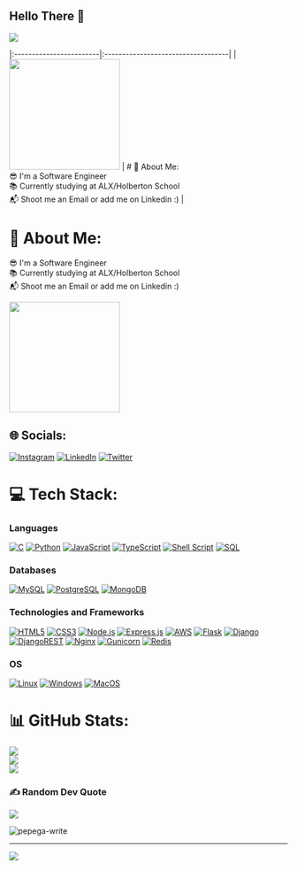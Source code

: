 ## Hello There 👋

![](https://readme-typing-svg.herokuapp.com?font=Fira+Code&amp;pause=1100&amp;width=500&amp;lines=I'm+Nnaemeka+Daniel+John.;I'm+a+Backend+Developer;)

|:------------------------|:-----------------------------------|
| <img src="https://github.com/dukeofhazardz/dukeofhazardz/assets/113605239/b9eb0834-871b-4d61-8408-90e1bfe6dc93" width="200" height="200"> | # 💫 About Me: <br> 😎 I'm a Software Engineer <br> 📚 Currently studying at ALX/Holberton School <br> 📬 Shoot me an Email or add me on Linkedin :) |


# 💫 About Me:
😎 I'm a Software Engineer<br>
📚 Currently studying at ALX/Holberton School<br>
📬 Shoot me an Email or add me on Linkedin :)<br>

<img src="https://github.com/dukeofhazardz/dukeofhazardz/assets/113605239/b9eb0834-871b-4d61-8408-90e1bfe6dc93" width="200" height="200">

## 🌐 Socials:
[![Instagram](https://img.shields.io/badge/Instagram-%23E4405F.svg?logo=Instagram&logoColor=white)](https://instagram.com/nnaemekaxjohn)
[![LinkedIn](https://img.shields.io/badge/LinkedIn-%230077B5.svg?logo=linkedin&logoColor=white)](https://linkedin.com/in/nnaemekaxjohn)
[![Twitter](https://img.shields.io/badge/Twitter-%231DA1F2.svg?logo=Twitter&logoColor=white)](https://twitter.com/nnaemekaxjohn) 

# 💻 Tech Stack:
### Languages
[![C](https://img.shields.io/badge/c-%2300599C.svg?style=for-the-badge&logo=c&logoColor=white)](https://github.com/dukeofhazardz)
[![Python](https://img.shields.io/badge/python-3670A0?style=for-the-badge&logo=python&logoColor=ffdd54)](https://github.com/dukeofhazardz)
[![JavaScript](https://img.shields.io/badge/javascript-%23323330.svg?style=for-the-badge&logo=javascript&logoColor=%23F7DF1E)](https://github.com/dukeofhazardz)
[![TypeScript](https://img.shields.io/badge/typescript-black?style=for-the-badge&logo=typescript&logoColor=blue)](https://github.com/dukeofhazardz)
[![Shell Script](https://img.shields.io/badge/shell_script-%23121011.svg?style=for-the-badge&logo=gnu-bash&logoColor=white)](https://github.com/dukeofhazardz)
[![SQL](https://img.shields.io/badge/sql-black?style=for-the-badge&logo=mysql)](https://github.com/dukeofhazardz)

### Databases
[![MySQL](https://img.shields.io/badge/mysql-black?style=for-the-badge&logo=mysql&logoColor=blue)](https://github.com/dukeofhazardz)
[![PostgreSQL](https://img.shields.io/badge/postgresql-black?style=for-the-badge&logo=postgresql&logoColor=blue)](https://github.com/dukeofhazardz)
[![MongoDB](https://img.shields.io/badge/mongodb-black?style=for-the-badge&logo=mongodb&logoColor=green)](https://github.com/dukeofhazardz)


### Technologies and Frameworks
[![HTML5](https://img.shields.io/badge/html5-%23E34F26.svg?style=for-the-badge&logo=html5&logoColor=white)](https://github.com/dukeofhazardz)
[![CSS3](https://img.shields.io/badge/css3-%231572B6.svg?style=for-the-badge&logo=css3&logoColor=white)](https://github.com/dukeofhazardz)
[![Node.js](https://img.shields.io/badge/node.js-black?style=for-the-badge&logo=node.js&logoColor=green)](https://github.com/dukeofhazardz)
[![Express.js](https://img.shields.io/badge/express.js-black?style=for-the-badge&logo=express.js&logoColor=blue)](https://github.com/dukeofhazardz)
[![AWS](https://img.shields.io/badge/AWS-%23FF9900.svg?style=for-the-badge&logo=amazon-aws&logoColor=white)](https://github.com/dukeofhazardz)
[![Flask](https://img.shields.io/badge/flask-black?style=for-the-badge&logo=flask&color=black)](https://github.com/dukeofhazardz)
[![Django](https://img.shields.io/badge/django-%23092E20.svg?style=for-the-badge&logo=django&logoColor=white)](https://github.com/dukeofhazardz)
[![DjangoREST](https://img.shields.io/badge/DJANGO-REST-ff1709?style=for-the-badge&logo=django&logoColor=white&color=ff1709&labelColor=gray)](https://github.com/dukeofhazardz)
[![Nginx](https://img.shields.io/badge/nginx-black?style=for-the-badge&logo=nginx&color=black)](https://github.com/dukeofhazardz)
[![Gunicorn](https://img.shields.io/badge/gunicorn-black?style=for-the-badge&logo=gunicorn&color=black)](https://github.com/dukeofhazardz)
[![Redis](https://img.shields.io/badge/Redis-black?style=for-the-badge&logo=redis)](https://github.com/dukeofhazardz)

### OS
[![Linux](https://img.shields.io/badge/linux-black?style=for-the-badge&logo=Linux)](https://github.com/dukeofhazardz)
[![Windows](https://img.shields.io/badge/Windows-black?style=for-the-badge&logo=Windows)](https://github.com/dukeofhazardz)
[![MacOS](https://img.shields.io/badge/macos-black?style=for-the-badge&logo=macos&color=black)](https://github.com/dukeofhazardz)

# 📊 GitHub Stats:
[![](https://github-readme-stats.vercel.app/api?username=dukeofhazardz&theme=dark&hide_border=false&include_all_commits=true&count_private=true)](https://github.com/dukeofhazardz)<br/>
[![](https://github-readme-streak-stats.herokuapp.com/?user=dukeofhazardz&theme=dark&hide_border=false)](https://github.com/dukeofhazardz)<br/>
[![](https://github-readme-stats.vercel.app/api/top-langs/?username=dukeofhazardz&theme=dark&hide_border=false&include_all_commits=true&count_private=true&layout=compact)](https://github.com/dukeofhazardz)

### ✍️ Random Dev Quote
[![](https://quotes-github-readme.vercel.app/api?type=horizontal&theme=radical)](https://github.com/dukeofhazardz)


![pepega-write](https://github.com/dukeofhazardz/dukeofhazardz/assets/113605239/ec4b7422-b55c-42ce-813c-2293cbbb4a3b)<br>

---
[![](https://visitcount.itsvg.in/api?id=dukeofhazardz&icon=0&color=0)](https://github.com/dukeofhazardz)


<!-- Proudly created with GPRM ( https://gprm.itsvg.in ) -->
